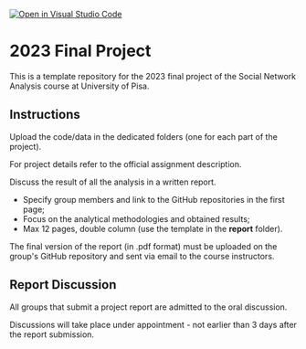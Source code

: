 [![Open in Visual Studio Code](https://classroom.github.com/assets/open-in-vscode-718a45dd9cf7e7f842a935f5ebbe5719a5e09af4491e668f4dbf3b35d5cca122.svg)](https://classroom.github.com/online_ide?assignment_repo_id=11514208&assignment_repo_type=AssignmentRepo)
# 2023 Final Project

This is a template repository for the 2023 final project of the Social Network Analysis course at University of Pisa.

## Instructions
Upload the code/data in the dedicated folders (one for each part of the project).

For project details refer to the official assignment description.

Discuss the result of all the analysis in a written report.

- Specify group members and link to the GitHub repositories in the first page;
- Focus on the analytical methodologies and obtained results;
- Max 12 pages, double column (use the template in the **report** folder).

The final version of the report (in .pdf format) must be uploaded on the group's GitHub repository and sent via email to the course instructors.

## Report Discussion
All groups that submit a project report are admitted to the oral discussion.

Discussions will take place under appointment - not earlier than 3 days after the report submission.
